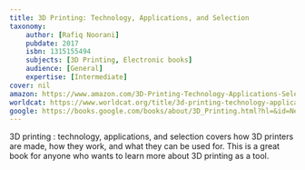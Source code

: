 ```yaml
---
title: 3D Printing: Technology, Applications, and Selection
taxonomy:
	author: [Rafiq Noorani]
	pubdate: 2017
	isbn: 1315155494
	subjects: [3D Printing, Electronic books]
	audience: [General]
	expertise: [Intermediate]
cover: nil
amazon: https://www.amazon.com/3D-Printing-Technology-Applications-Selection/dp/1498783759/ref=sr_1_2?keywords=3D+printing+%3A+technology%2C+applications%2C+and+selection&qid=1569590604&s=gateway&sr=8-2
worldcat: https://www.worldcat.org/title/3d-printing-technology-applications-and-selection/oclc/1021403874&referer=brief_results
google: https://books.google.com/books/about/3D_Printing.html?hl=&id=Ne23tAEACAAJ
---
```

3D printing : technology, applications, and selection covers how 3D printers are made, how they work, and what they can be used for.  This is a great book for anyone who wants to learn more about 3D printing as a tool.